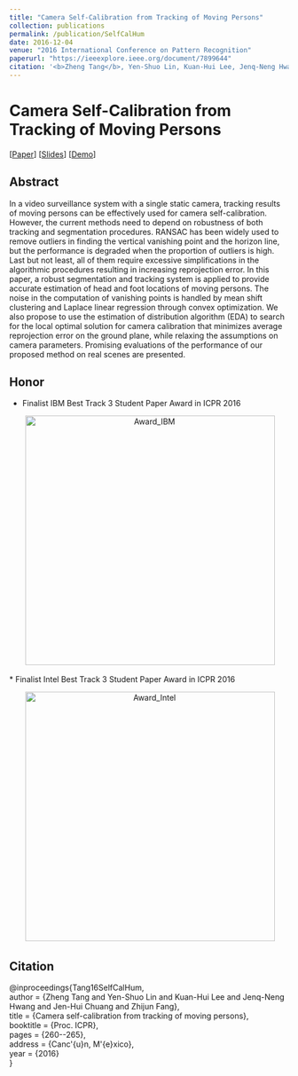 ```yaml
---
title: "Camera Self-Calibration from Tracking of Moving Persons"
collection: publications
permalink: /publication/SelfCalHum
date: 2016-12-04
venue: "2016 International Conference on Pattern Recognition"
paperurl: "https://ieeexplore.ieee.org/document/7899644"
citation: '<b>Zheng Tang</b>, Yen-Shuo Lin, Kuan-Hui Lee, Jenq-Neng Hwang, Jen-Hui Chuang and Zhijun Fang. "Camera Self-Calibration from Tracking of Moving Persons". <i>Proceedings of 2016 International Conference on Pattern Recognition (ICPR 2016)</i>. pp. 260-265. 2016.'
---
```

# Camera Self-Calibration from Tracking of Moving Persons

[<a href="https://ieeexplore.ieee.org/document/7899644">Paper</a>]
[<a href="http://zhengthomastang.github.io/files/SelfCalHum_slides.pdf">Slides</a>]
[<a href="https://youtu.be/Lqe8AgCxiRg">Demo</a>]

## Abstract
In a video surveillance system with a single static camera, tracking results of moving persons can be effectively used for camera self-calibration. However, the current methods need to depend on robustness of both tracking and segmentation procedures. RANSAC has been widely used to remove outliers in finding the vertical vanishing point and the horizon line, but the performance is degraded when the proportion of outliers is high. Last but not least, all of them require excessive simplifications in the algorithmic procedures resulting in increasing reprojection error. In this paper, a robust segmentation and tracking system is applied to provide accurate estimation of head and foot locations of moving persons. The noise in the computation of vanishing points is handled by mean shift clustering and Laplace linear regression through convex optimization. We also propose to use the estimation of distribution algorithm (EDA) to search for the local optimal solution for camera calibration that minimizes average reprojection error on the ground plane, while relaxing the assumptions on camera parameters. Promising evaluations of the performance of our proposed method on real scenes are presented.


## Honor
* Finalist IBM Best Track 3 Student Paper Award in ICPR 2016
<p align="center">
  <img src="http://zhengthomastang.github.io/images/SelfCalHum_award1.jpg?raw=true" alt="Award_IBM" style="width: 450px;"/> 
</p>
* Finalist Intel Best Track 3 Student Paper Award in ICPR 2016
<p align="center">
  <img src="http://zhengthomastang.github.io/images/SelfCalHum_award2.jpg?raw=true" alt="Award_Intel" style="width: 450px;"/> 
</p>


## Citation
@inproceedings{Tang16SelfCalHum,  
author = {Zheng Tang and Yen-Shuo Lin and Kuan-Hui Lee and Jenq-Neng Hwang and Jen-Hui Chuang and Zhijun Fang},  
title = {Camera self-calibration from tracking of moving persons},  
booktitle = {Proc. ICPR},  
pages = {260--265},  
address = {Canc\'{u}n, M\'{e}xico},  
year = {2016}  
}
